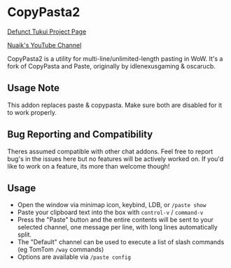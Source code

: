 # CopyPasta2
[Defunct Tukui Project Page](https://www.tukui.org/addons.php?id=186)

[Nuaik's YouTube Channel](https://www.youtube.com/channel/UCMvK4RUJtojPBaKND8DULFw)

CopyPasta2 is a utility for multi-line/unlimited-length pasting in WoW. It's a fork of CopyPasta and Paste, originally by idlenexusgaming & oscarucb.

## Usage Note
This addon replaces paste & copypasta. Make sure both are disabled for it to work properly.

## Bug Reporting and Compatibility
Theres assumed compatible with other chat addons. Feel free to report bug's in the issues here but no features will be actively worked on. If you'd like to work on a feature, its more than welcome though!



## Usage

- Open the window via minimap icon, keybind, LDB, or `/paste show`
- Paste your clipboard text into the box with `control-v` / `command-v`
- Press the "Paste" button and the entire contents will be sent to your selected channel, one message per line, with long lines automatically split.
- The "Default" channel can be used to execute a list of slash commands (eg TomTom `/way` commands)
- Options are available via `/paste config`